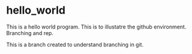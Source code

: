 # hello_world
This is a hello world program. This is to illustatre the github environment. Branching and rep.

This is a branch created to understand branching in git.

